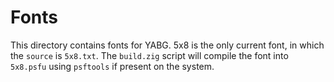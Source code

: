 # Fonts

This directory contains fonts for YABG. 5x8 is the only current font, in which
the `source` is `5x8.txt`. The `build.zig` script will compile the font into
`5x8.psfu` using `psftools` if present on the system.
